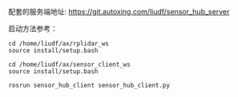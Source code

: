 配套的服务端地址: https://git.autoxing.com/liudf/sensor_hub_server


启动方法参考：

```
cd /home/liudf/ax/rplidar_ws
source install/setup.bash

cd /home/liudf/ax/sensor_client_ws
source install/setup.bash

rosrun sensor_hub_client sensor_hub_client.py

```